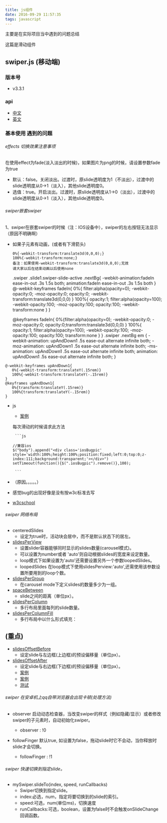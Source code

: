 ```yaml
---
title: js组件
date: 2016-09-29 11:57:35
tags: javascript
---
```



主要是在实际项目当中遇到的问题总结

这篇是滑动组件

<!-- more -->

## swiper.js (移动端)

### 版本号

* v3.3.1

### api

* [中文](http://www.swiper.com.cn/)
* [英文](http://idangero.us/swiper/)


### 基本使用 遇到的问题

###### effects 切换效果注意事项

在使用effect为fade(淡入淡出的时候)，如果图片为png的时候，请设置参数fade为true

   * 默认：false。关闭淡出。过渡时，原slide透明度为1（不淡出），过渡中的slide透明度从0->1（淡入），其他slide透明度0。
   * 选值：true。开启淡出。过渡时，原slide透明度从1->0（淡出），过渡中的slide透明度从0->1（淡入），其他slide透明度0。


###### swiper嵌套swiper

1、swiper在嵌套swiper的时候（注：IOS设备中），swiper的左右按钮无法显示（原因不明确啊）
  

   * 如果子元素有动画，(或者有下滑箭头)
    
	     0%{-webkit-transform:translate3d(0,0,0);} 
	     100%{-webkit-transform:none;}
	     备注：如果使用-webkit-transform:translate3d(0,0,0);无效
	     请大家以后在结束动画以后使用none


      <span class="nextBg"><em></em></span>

      .swiper .slide1.swiper-slide-active .nextBg{
		 -webkit-animation:fadeIn ease-in-out .3s 1.5s both;
		 animation:fadeIn ease-in-out .3s 1.5s both
		}
		@-webkit-keyframes fadeIn{
			0%{
			filter:alpha(opacity=0);
			-webkit-opacity:0;
			-moz-opacity:0;
			opacity:0;
			-webkit-transform:translate3d(0,0,0)
			}
		100%{
			opacity:1;
			filter:alpha(opacity=100);
			-webkit-opacity:100;
			-moz-opacity:100;
			opacity:100;
			-webkit-transform:none
			}
		}

		@keyframes fadeIn{
			0%{filter:alpha(opacity=0);
			-webkit-opacity:0;
			-moz-opacity:0;
			opacity:0;transform:translate3d(0,0,0)
			}
		100%{
			opacity:1;
			filter:alpha(opacity=100);
			-webkit-opacity:100;
			-moz-opacity:100;
			opacity:100;
			transform:none
			}
		}
     .swiper .nextBg em {
	    -webkit-animation: upAndDown1 .5s ease-out alternate infinite both;
	    -moz-animation: upAndDown1 .5s ease-out alternate infinite both;
	    -ms-animation: upAndDown1 .5s ease-out alternate infinite both;
	    animation: upAndDown1 .5s ease-out alternate infinite both;
	}
	
	@-webkit-keyframes upAndDown1{
       0%{-webkit-transform:translateY(.15rem)}
	   100%{-webkit-transform:translateY(-.15rem)}
	}
	@keyframes upAndDown1{
       0%{transform:translateY(.15rem)}
	   100%{transform:translateY(-.15rem)}
	}

          

  * js
     * [案例](http://dev.static.yingxiong.com/zjlm/2.0/m/) 
       
     每次滑动的时候请求此方法

		 ```js
		  
		//兼容ios
		$("body").append("<div class='iosBugpic' style='width:100%;height:100%;position:fixed;left:0;top:0;z-index:111;background:transparent;'></div>")
		setTimeout(function(){$(".iosBugpic").remove()},100);
		
		 ```

   * （原因。。。。。）
   * 感觉bug的出现好像是没有按w3c标准去写
   * [w3cschool](http://www.w3school.com.cn/)


###### swiper 网络布局

* centeredSlides
  *  设定为true时，活动块会居中，而不是默认状态下的居左。
* [slidesPerView](http://www.swiper.com.cn/api/Slides_grid/2014/1215/24.html)
  * 设置slider容器能够同时显示的slides数量(carousel模式)。
  * 可以设置为number或者 'auto'则自动根据slides的宽度来设定数量。
  * loop模式下如果设置为'auto'还需要设置另外一个参数loopedSlides。
  * loopedSlides 在loop模式下使用slidesPerview:'auto',还需使用该参数设置所要用到的loop个数。
* [slidesPerGroup](http://www.swiper.com.cn/api/Slides_grid/2014/1217/27.html)
  * 在carousel mode下定义slides的数量多少为一组。 
* [spaceBetween](http://www.swiper.com.cn/api/Slides_grid/2015/0308/198.html) 
  * slide之间的距离（单位px）。
* [slidesPerColumn](http://www.swiper.com.cn/api/Slides_grid/2015/0308/199.html) 
  * 多行布局里面每列的slide数量。 
* [slidesPerColumnFill](http://www.swiper.com.cn/api/Slides_grid/2015/0308/200.html)
  * 多行布局中以什么形式填充：

## (重点)

* [slidesOffsetBefore](http://www.swiper.com.cn/api/Slides_grid/2015/0722/282.html)
  * 设定slide与左边框(上边框)的预设偏移量（单位px）。
* [slidesOffsetAfter](http://www.swiper.com.cn/api/Slides_grid/2015/0722/283.html) 
  * 设定slide与右边框(下边框)的预设偏移量（单位px）。
  * [案例](http://yys.163.com/m/)
  * [案例](http://zh.163.com/m/)
  * [测试](/ceshi-web/1)

###### swiper 在安卓机上qq自带浏览器会出现卡顿(处理方法)


  * observer 启动动态检查器，当改变swiper的样式（例如隐藏/显示）或者修改swiper的子元素时，自动初始化swiper。
     *  observer : !0

  * followFinger  默认true, 如设置为false，拖动slide时它不会动，当你释放时slide才会切换。
     *  followFinger : !1


###### swiper 快速切换到指定slide。

  * mySwiper.slideTo(index, speed, runCallbacks)
    * Swiper切换到指定slide。
    * index:必选，num，指定将要切换到的slide的索引。
    * speed:可选，num(单位ms)，切换速度
    * runCallbacks:可选，boolean，设置为false时不会触发onSlideChange回调函数。
